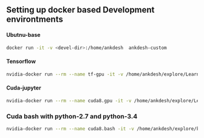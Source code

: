 ## Setting up docker based Development environtments

#### Ubutnu-base 
```sh
docker run -it -v <devel-dir>:/home/ankdesh  ankdesh-custom
```

#### Tensorflow
```sh
nvidia-docker run --rm --name tf-gpu -it -v /home/ankdesh/explore/LearnTry:/notebooks  -p 8888:8888 -p 6006:6006 tf-latest-gpu-py3.4
```
#### Cuda-jupyter
```sh
nvidia-docker run --rm --name cuda8.gpu -it -v /home/ankdesh/explore/LearnTry:/notebooks  -v /home/ankdesh/installed/virtualenvs:/virtualenvs -p 8888:8888 cuda8.jupyter
```

### Cuda bash with python-2.7 and python-3.4
```sh
nvidia-docker run --rm --name cuda8.bash -it -v /home/ankdesh/explore/kaggle-cdiscount/:/home/ankdesh/code  -v /home/ankdesh/installed/virtualenvs:/home/ankdesh/virtualenvs /media/ssd/datasets/cdiscount/:/home/ankdesh/dataset -p 8888:8888 ankdesh/cuda8.bash:latest
```
